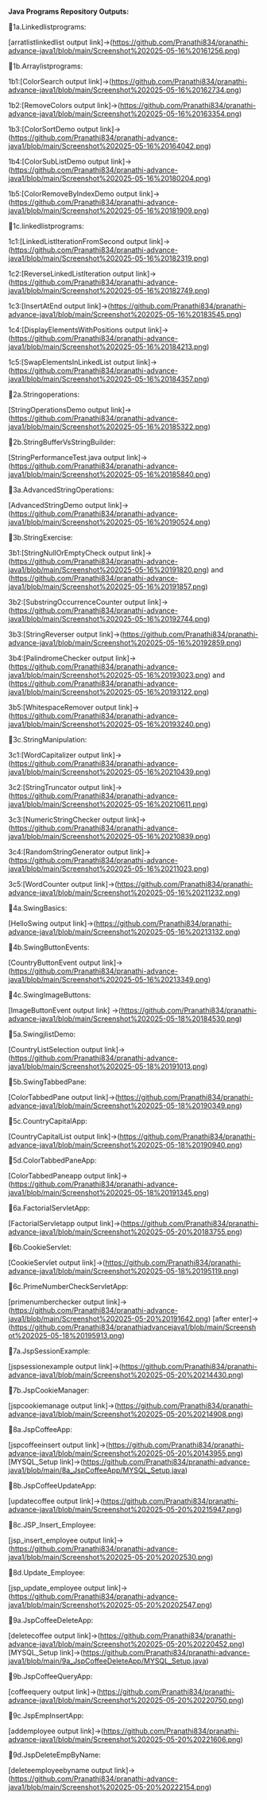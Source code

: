 **Java Programs Repository Outputs:**

📌1a.Linkedlistprograms:
  
  [arratlistlinkedlist output link]->(https://github.com/Pranathi834/pranathi-advance-java1/blob/main/Screenshot%202025-05-16%20161256.png)

📌1b.Arraylistprograms:

  1b1:[ColorSearch output link]->(https://github.com/Pranathi834/pranathi-advance-java1/blob/main/Screenshot%202025-05-16%20162734.png)

  1b2:[RemoveColors output link]->(https://github.com/Pranathi834/pranathi-advance-java1/blob/main/Screenshot%202025-05-16%20163354.png)

  1b3:[ColorSortDemo output link]->(https://github.com/Pranathi834/pranathi-advance-java1/blob/main/Screenshot%202025-05-16%20164042.png)

  1b4:[ColorSubListDemo output link]->(https://github.com/Pranathi834/pranathi-advance-java1/blob/main/Screenshot%202025-05-16%20180204.png)

  1b5:[ColorRemoveByIndexDemo output link]->(https://github.com/Pranathi834/pranathi-advance-java1/blob/main/Screenshot%202025-05-16%20181909.png)

📌1c.linkedlistprograms:

  1c1:[LinkedListIterationFromSecond output link]->(https://github.com/Pranathi834/pranathi-advance-java1/blob/main/Screenshot%202025-05-16%20182319.png)

  1c2:[ReverseLinkedListIteration output link]->(https://github.com/Pranathi834/pranathi-advance-java1/blob/main/Screenshot%202025-05-16%20182749.png)

  1c3:[InsertAtEnd output link]->(https://github.com/Pranathi834/pranathi-advance-java1/blob/main/Screenshot%202025-05-16%20183545.png)

  1c4:[DisplayElementsWithPositions output link]->(https://github.com/Pranathi834/pranathi-advance-java1/blob/main/Screenshot%202025-05-16%20184213.png)

  1c5:[SwapElementsInLinkedList output link]->(https://github.com/Pranathi834/pranathi-advance-java1/blob/main/Screenshot%202025-05-16%20184357.png)

📌2a.Stringoperations:

  [StringOperationsDemo output link]->(https://github.com/Pranathi834/pranathi-advance-java1/blob/main/Screenshot%202025-05-16%20185322.png)

📌2b.StringBufferVsStringBuilder:

  [StringPerformanceTest.java output link]->(https://github.com/Pranathi834/pranathi-advance-java1/blob/main/Screenshot%202025-05-16%20185840.png)

📌3a.AdvancedStringOperations:

  [AdvancedStringDemo output link]->(https://github.com/Pranathi834/pranathi-advance-java1/blob/main/Screenshot%202025-05-16%20190524.png)

📌3b.StringExercise:

3b1:[StringNullOrEmptyCheck output link]->(https://github.com/Pranathi834/pranathi-advance-java1/blob/main/Screenshot%202025-05-16%20191820.png) and (https://github.com/Pranathi834/pranathi-advance-java1/blob/main/Screenshot%202025-05-16%20191857.png)

3b2:[SubstringOccurrenceCounter output link]->(https://github.com/Pranathi834/pranathi-advance-java1/blob/main/Screenshot%202025-05-16%20192744.png)

3b3:[StringReverser output link]->(https://github.com/Pranathi834/pranathi-advance-java1/blob/main/Screenshot%202025-05-16%20192859.png)

3b4:[PalindromeChecker output link]->(https://github.com/Pranathi834/pranathi-advance-java1/blob/main/Screenshot%202025-05-16%20193023.png) and (https://github.com/Pranathi834/pranathi-advance-java1/blob/main/Screenshot%202025-05-16%20193122.png)

3b5:[WhitespaceRemover output link]->(https://github.com/Pranathi834/pranathi-advance-java1/blob/main/Screenshot%202025-05-16%20193240.png)

📌3c.StringManipulation:

3c1:[WordCapitalizer output link]->(https://github.com/Pranathi834/pranathi-advance-java1/blob/main/Screenshot%202025-05-16%20210439.png)

3c2:[StringTruncator output link]->(https://github.com/Pranathi834/pranathi-advance-java1/blob/main/Screenshot%202025-05-16%20210611.png)

3c3:[NumericStringChecker output link]->(https://github.com/Pranathi834/pranathi-advance-java1/blob/main/Screenshot%202025-05-16%20210839.png)

3c4:[RandomStringGenerator output link]->(https://github.com/Pranathi834/pranathi-advance-java1/blob/main/Screenshot%202025-05-16%20211023.png)

3c5:[WordCounter output link]->(https://github.com/Pranathi834/pranathi-advance-java1/blob/main/Screenshot%202025-05-16%20211232.png)

📌4a.SwingBasics:

  [HelloSwing output link]->(https://github.com/Pranathi834/pranathi-advance-java1/blob/main/Screenshot%202025-05-16%20213132.png)

📌4b.SwingButtonEvents:

  [CountryButtonEvent output link]->(https://github.com/Pranathi834/pranathi-advance-java1/blob/main/Screenshot%202025-05-16%20213349.png)

📌4c.SwingImageButtons:

  [ImageButtonEvent output link] ->(https://github.com/Pranathi834/pranathi-advance-java1/blob/main/Screenshot%202025-05-18%20184530.png)

📌5a.SwingjlistDemo:

  [CountryListSelection output link]->(https://github.com/Pranathi834/pranathi-advance-java1/blob/main/Screenshot%202025-05-18%20191013.png)

📌5b.SwingTabbedPane:

  [ColorTabbedPane output link]->(https://github.com/Pranathi834/pranathi-advance-java1/blob/main/Screenshot%202025-05-18%20190349.png)

📌5c.CountryCapitalApp:

  [CountryCapitalList output link]->(https://github.com/Pranathi834/pranathi-advance-java1/blob/main/Screenshot%202025-05-18%20190940.png)

📌5d.ColorTabbedPaneApp:

  [ColorTabbedPaneapp output link]->(https://github.com/Pranathi834/pranathi-advance-java1/blob/main/Screenshot%202025-05-18%20191345.png)

📌6a.FactorialServletApp:

  [FactorialServletapp output link]->(https://github.com/Pranathi834/pranathi-advance-java1/blob/main/Screenshot%202025-05-20%20183755.png)

📌6b.CookieServlet:

  [CookieServlet output link]->(https://github.com/Pranathi834/pranathi-advance-java1/blob/main/Screenshot%202025-05-18%20195119.png)

📌6c.PrimeNumberCheckServletApp:

   [primenumberchecker output link]->(https://github.com/Pranathi834/pranathi-advance-java1/blob/main/Screenshot%202025-05-20%20191642.png) [after enter]-> 
   (https://github.com/Pranathi834/pranathiadvancejava1/blob/main/Screenshot%202025-05-18%20195913.png)

📌7a.JspSessionExample:

  [jspsessionexample output link]->(https://github.com/Pranathi834/pranathi-advance-java1/blob/main/Screenshot%202025-05-20%20214430.png)

📌7b.JspCookieManager:

  [jspcookiemanage output link]->(https://github.com/Pranathi834/pranathi-advance-java1/blob/main/Screenshot%202025-05-20%20214908.png)

📌8a.JspCoffeeApp:

  [jspcoffeeinsert output link]->(https://github.com/Pranathi834/pranathi-advance-java1/blob/main/Screenshot%202025-05-20%20143955.png)
  [MYSQL_Setup link]->(https://github.com/Pranathi834/pranathi-advance-java1/blob/main/8a_JspCoffeeApp/MYSQL_Setup.java)
  
📌8b.JspCoffeeUpdateApp:

  [updatecoffee output link]->(https://github.com/Pranathi834/pranathi-advance-java1/blob/main/Screenshot%202025-05-20%20215947.png)

📌8c.JSP_Insert_Employee:

  [jsp_insert_employee output link]->(https://github.com/Pranathi834/pranathi-advance-java1/blob/main/Screenshot%202025-05-20%20202530.png)

📌8d.Update_Employee:

  [jsp_update_employee output link]->(https://github.com/Pranathi834/pranathi-advance-java1/blob/main/Screenshot%202025-05-20%20202547.png)

📌9a.JspCoffeeDeleteApp:

  [deletecoffee output link]->(https://github.com/Pranathi834/pranathi-advance-java1/blob/main/Screenshot%202025-05-20%20220452.png)
  [MYSQL_Setup link]->(https://github.com/Pranathi834/pranathi-advance-java1/blob/main/9a_JspCoffeeDeleteApp/MYSQL_Setup.java)
  
📌9b.JspCoffeeQueryApp:

  [coffeequery output link]->(https://github.com/Pranathi834/pranathi-advance-java1/blob/main/Screenshot%202025-05-20%20220750.png)

📌9c.JspEmpInsertApp:

  [addemployee output link]->(https://github.com/Pranathi834/pranathi-advance-java1/blob/main/Screenshot%202025-05-20%20221606.png)
  
📌9d.JspDeleteEmpByName:

  [deleteemployeebyname output link]->(https://github.com/Pranathi834/pranathi-advance-java1/blob/main/Screenshot%202025-05-20%20222154.png)

  







  



  
































